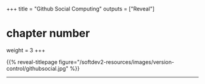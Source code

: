 +++
title = "Github Social Computing"
outputs = ["Reveal"]
# chapter number
weight = 3
+++

{{% reveal-titlepage figure="/softdev2-resources/images/version-control/githubsocial.jpg" %}}

---
